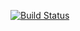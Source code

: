 [![Build Status](https://travis-ci.org/allysson419/PontoInteligente.svg?branch=master)](https://travis-ci.org/allysson419/PontoInteligente)